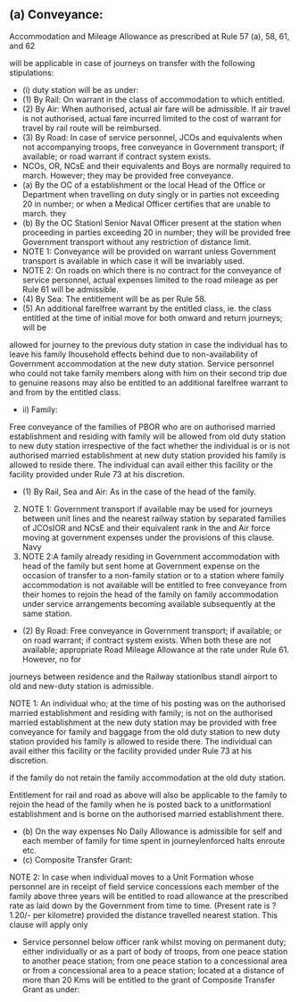 ## (a) Conveyance:

Accommodation and Mileage Allowance as prescribed at Rule 57 (a), 58, 61, and 62

will be applicable in case of journeys on transfer with the following stipulations:

- (i) duty station will be as under:
- (1) By Rail: On warrant in the class of accommodation to which entitled.
- (2) By Air: When authorised, actual air fare will be admissible. If air travel is not authorised, actual fare incurred limited to the cost of warrant for travel by rail route will be reimbursed.
- (3) By Road: In case of service personnel, JCOs and equivalents when not accompanying troops, free conveyance in Government transport; if available; or road warrant if contract system exists.
- NCOs, OR, NCsE and their equivalents and Boys are normally required to march. However; they may be provided free conveyance.
- (a) By the OC of a establishment or the local Head of the Office or Department when travelling on duty singly or in parties not exceeding 20 in number; or when a Medical Officer certifies that are unable to march. they
- (b) By the OC Stationl Senior Naval Officer present at the station when proceeding in parties exceeding 20 in number; they will be provided free Government transport without any restriction of distance limit.
- NOTE 1: Conveyance will be provided on warrant unless Government transport is available in which case it will be invariably used.
- NOTE 2: On roads on which there is no contract for the conveyance of service personnel, actual expenses limited to the road mileage as per Rule 61 will be admissible.
- (4) By Sea: The entitlement will be as per Rule 58.
- (5) An additional farelfree warrant by the entitled class, ie. the class entitled at the time of initial move for both onward and return journeys; will be

allowed for journey to the previous duty station in case the individual has to leave his family Ihousehold effects behind due to non-availability of Government accommodation at the new duty station. Service personnel who could not take family members along with him on their second trip due to genuine reasons may also be entitled to an additional farelfree warrant to and from by the entitled class.

- ii)   Family:

Free conveyance of the families of PBOR who are on authorised married establishment and residing with family will be allowed from old duty station to new duty station irrespective of the fact whether the individual is or is not authorised married establishment at new duty station provided his family is allowed to reside there. The individual can avail either this facility or the facility provided under Rule 73 at his discretion.

- (1) By Rail, Sea and Air: As in the case of the head of the family.
2. NOTE 1: Government transport if available may be used for journeys between unit lines and the nearest railway station by separated families of JCOsIOR and NCsE and their equivalent rank in the and Air force moving at government expenses under the provisions of this clause. Navy
3. NOTE 2:A family already residing in Government accommodation with head of the family but sent home at Government expense on the occasion of transfer to a non-family station or to a station where family accommodation is not available will be entitled to free conveyance from their homes to rejoin the head of the family on family accommodation under service arrangements becoming available subsequently at the same station.
- (2) By Road: Free conveyance in Government transport; if available; or on road warrant; if contract system exists. When both these are not available; appropriate Road Mileage Allowance at the rate under Rule 61. However, no for

journeys between residence and the Railway stationlbus standl airport to old and new-duty station is admissible.

NOTE 1: An individual who; at the time of his posting was on the authorised married establishment and residing with family; is not on the authorised married establishment at the new duty station may be provided with free conveyance for family and baggage from the old duty station to new duty station provided his family is allowed to reside there. The individual can avail either this facility or the facility provided under Rule 73 at his discretion.

if the family do not retain the family accommodation at the old duty station.

Entitlement for rail and road as above will also be applicable to the family to rejoin the head of the family when he is posted back to a unitformationl establishment and is borne on the authorised married establishment there.

- (b) On the way expenses No Daily Allowance is admissible for self and each member of family for time   spent in journeylenforced halts enroute etc.
- (c) Composite Transfer Grant:

NOTE 2: In case when individual moves to a Unit Formation whose personnel are in receipt of field service concessions each member of the family above three years will be entitled to road allowance at the prescribed rate as laid down by the Government from time to time. (Present rate is ? 1.20/- per kilometre) provided the distance travelled nearest station.  This clause will apply only

- Service personnel below officer rank whilst moving on permanent duty; either individually or as a part of body of troops, from one peace station to another peace station; from one peace station to a concessional area or from a concessional area to a peace station; located at a distance of more than 20 Kms will be entitled to the grant of Composite Transfer Grant as under:
